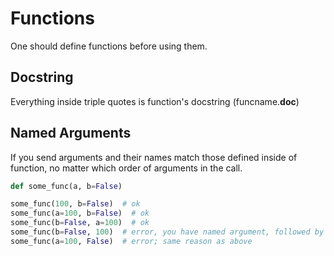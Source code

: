 # Functions

One should define functions before using them.

## Docstring

Everything inside triple quotes is function's docstring (funcname.__doc__)

## Named Arguments

If you send arguments and their names match those defined inside of function, no matter which order of arguments in the call.

```python
def some_func(a, b=False)

some_func(100, b=False)  # ok
some_func(a=100, b=False)  # ok
some_func(b=False, a=100)  # ok
some_func(b=False, 100)  # error, you have named argument, followed by unnamed (positional); reading arguments left to right once you have a single named argument, the rest of arguments should also be named
some_func(a=100, False)  # error; same reason as above
```
